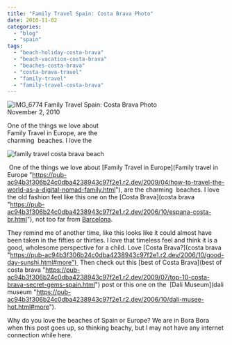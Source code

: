 ```yaml
---
title: "Family Travel Spain: Costa Brava Photo"
date: 2010-11-02
categories: 
  - "blog"
  - "spain"
tags: 
  - "beach-holiday-costa-brava"
  - "beach-vacation-costa-brava"
  - "beaches-costa-brava"
  - "costa-brava-travel"
  - "family-travel"
  - "family-travel-costa-brava"
---
```


 ![IMG_6774](https://pub-ac94b3f306b24c0dba4238943c97f2e1.r2.dev/6a00e5502a950788330133f5579f23970b.jpg) Family Travel Spain: Costa Brava Photo  
November 2, 2010

One of the things we love about  
Family Travel in Europe, are the  
charming  beaches. I love the

<!--more-->

[](https://pub-ac94b3f306b24c0dba4238943c97f2e1.r2.dev/6a00e5502a950788330133f55882ed970b-150x150-1.jpg)![family travel costa brava beach](https://pub-ac94b3f306b24c0dba4238943c97f2e1.r2.dev/6a00e5502a9507883301348877859d970c.jpg)  
  

 One of the things we love about [Family Travel in Europe](Family travel in Europe "https://pub-ac94b3f306b24c0dba4238943c97f2e1.r2.dev/2009/04/how-to-travel-the-world-as-a-digital-nomad-family.html"), are the charming  beaches. I love the old fashion feel like this one on the [Costa Brava](costa brava "https://pub-ac94b3f306b24c0dba4238943c97f2e1.r2.dev/2006/10/espana-costa-br.html"), not too far from [Barcelona](barcelona "https://pub-ac94b3f306b24c0dba4238943c97f2e1.r2.dev/2007/05/barcelona-beach.html").  
  
They remind me of another time, like this looks like it could almost have been taken in the fifties or thirties. I love that timeless feel and think it is a good, wholesome perspective for a child. Love [Costa Brava?](costa brava "https://pub-ac94b3f306b24c0dba4238943c97f2e1.r2.dev/2006/10/good-day-sunshi.html#more")  Then check out this [best of Costa Brava](best of costa brava "https://pub-ac94b3f306b24c0dba4238943c97f2e1.r2.dev/2009/07/top-10-costa-brava-secret-gems-spain.html") post or this one on the  [Dali Museum](dali museum "https://pub-ac94b3f306b24c0dba4238943c97f2e1.r2.dev/2006/10/dali-musee-hot.html#more").  
  
Why do you love the beaches of Spain or Europe? We are in Bora Bora when this post goes up, so thinking beachy, but I may not have any internet connection while here.
